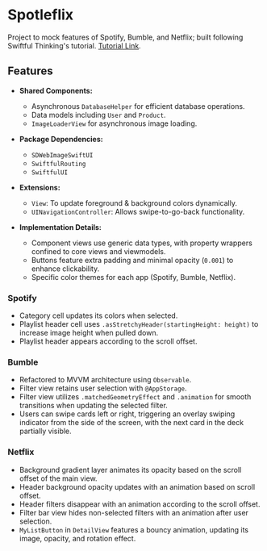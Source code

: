 # Spotleflix
Project to mock features of Spotify, Bumble, and Netflix; built following Swiftful Thinking's tutorial. [Tutorial Link](https://shorturl.at/QCbUa).

## Features

- **Shared Components:**
  - Asynchronous `DatabaseHelper` for efficient database operations.
  - Data models including `User` and `Product`.
  - `ImageLoaderView` for asynchronous image loading.

- **Package Dependencies:**
  - `SDWebImageSwiftUI`
  - `SwiftfulRouting`
  - `SwiftfulUI`

- **Extensions:**
  - `View`: To update foreground & background colors dynamically.
  - `UINavigationController`: Allows swipe-to-go-back functionality.

- **Implementation Details:**
  - Component views use generic data types, with property wrappers confined to core views and viewmodels.
  - Buttons feature extra padding and minimal opacity (`0.001`) to enhance clickability.
  - Specific color themes for each app (Spotify, Bumble, Netflix).

### Spotify
- Category cell updates its colors when selected.
- Playlist header cell uses `.asStretchyHeader(startingHeight: height)` to increase image height when pulled down.
- Playlist header appears according to the scroll offset.

### Bumble
- Refactored to MVVM architecture using `Observable`.
- Filter view retains user selection with `@AppStorage`.
- Filter view utilizes `.matchedGeometryEffect` and `.animation` for smooth transitions when updating the selected filter.
- Users can swipe cards left or right, triggering an overlay swiping indicator from the side of the screen, with the next card in the deck partially visible.

### Netflix
- Background gradient layer animates its opacity based on the scroll offset of the main view.
- Header background opacity updates with an animation based on scroll offset.
- Header filters disappear with an animation according to the scroll offset.
- Filter bar view hides non-selected filters with an animation after user selection.
- `MyListButton` in `DetailView` features a bouncy animation, updating its image, opacity, and rotation effect.


